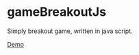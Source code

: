 # gameBreakoutJs
Simply breakout game, written in java script.

[Demo](https://cdn.rawgit.com/dariuszwrzesien/DwrJavascriptGames/master/gameBreakoutJs/index.html)
